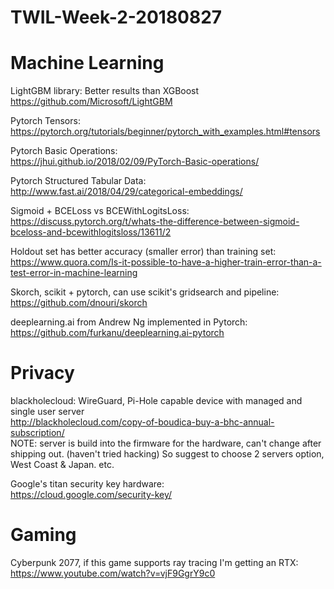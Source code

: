 # TWIL-Week-2-20180827

# Machine Learning

LightGBM library: Better results than XGBoost  
https://github.com/Microsoft/LightGBM

Pytorch Tensors:  
https://pytorch.org/tutorials/beginner/pytorch_with_examples.html#tensors

Pytorch Basic Operations:  
https://jhui.github.io/2018/02/09/PyTorch-Basic-operations/

Pytorch Structured Tabular Data:  
http://www.fast.ai/2018/04/29/categorical-embeddings/

Sigmoid + BCELoss vs BCEWithLogitsLoss:  
https://discuss.pytorch.org/t/whats-the-difference-between-sigmoid-bceloss-and-bcewithlogitsloss/13611/2

Holdout set has better accuracy (smaller error) than training set:  
https://www.quora.com/Is-it-possible-to-have-a-higher-train-error-than-a-test-error-in-machine-learning

Skorch, scikit + pytorch, can use scikit's gridsearch and pipeline:  
https://github.com/dnouri/skorch

deeplearning.ai from Andrew Ng implemented in Pytorch:  
https://github.com/furkanu/deeplearning.ai-pytorch

# Privacy

blackholecloud: WireGuard, Pi-Hole capable device with managed and single user server  
http://blackholecloud.com/copy-of-boudica-buy-a-bhc-annual-subscription/  
NOTE: server is build into the firmware for the hardware, can't change after shipping out. (haven't tried hacking) So suggest to choose 2 servers option, West Coast & Japan. etc.

Google's titan security key hardware:  
https://cloud.google.com/security-key/

# Gaming

Cyberpunk 2077, if this game supports ray tracing I'm getting an RTX:  
https://www.youtube.com/watch?v=vjF9GgrY9c0
